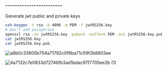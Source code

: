 ### ------------------------
Generate jwt public and private keys

```bash
ssh-keygen -t rsa -b 4096 -m PEM -f jwtRS256.key
# Don't add passphrase
openssl rsa -in jwtRS256.key -pubout -outform PEM -out jwtRS256.key.pub
cat jwtRS256.key
cat jwtRS256.key.pub
```
![a8b0c33805b754a71792c0f8ba71c59f2b8603ee](https://user-images.githubusercontent.com/52937392/226219836-bb40f0c1-7010-49b6-8a35-3d1726fc2e79.png)


![4a7132c7e0833d72746fb3ad1bdac97f7705ee2b (1)](https://user-images.githubusercontent.com/52937392/226219839-e994a387-c7b9-4a4c-b00e-4bedb242bcd2.png)

